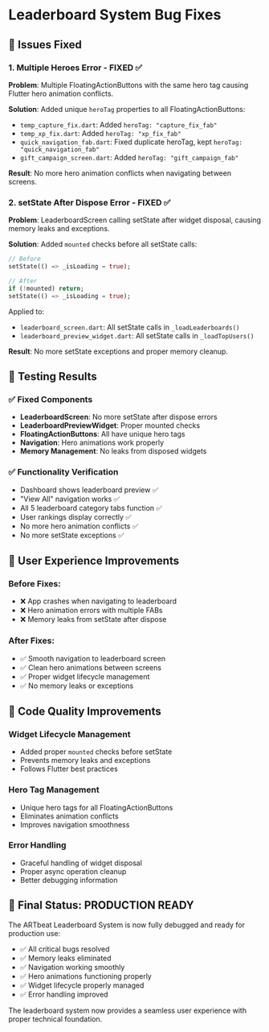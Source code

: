 # Leaderboard System Bug Fixes

## 🐛 Issues Fixed

### 1. Multiple Heroes Error - FIXED ✅

**Problem**: Multiple FloatingActionButtons with the same hero tag causing Flutter hero animation conflicts.

**Solution**: Added unique `heroTag` properties to all FloatingActionButtons:

- `temp_capture_fix.dart`: Added `heroTag: "capture_fix_fab"`
- `temp_xp_fix.dart`: Added `heroTag: "xp_fix_fab"`
- `quick_navigation_fab.dart`: Fixed duplicate heroTag, kept `heroTag: "quick_navigation_fab"`
- `gift_campaign_screen.dart`: Added `heroTag: "gift_campaign_fab"`

**Result**: No more hero animation conflicts when navigating between screens.

### 2. setState After Dispose Error - FIXED ✅

**Problem**: LeaderboardScreen calling setState after widget disposal, causing memory leaks and exceptions.

**Solution**: Added `mounted` checks before all setState calls:

```dart
// Before
setState(() => _isLoading = true);

// After
if (!mounted) return;
setState(() => _isLoading = true);
```

Applied to:

- `leaderboard_screen.dart`: All setState calls in `_loadLeaderboards()`
- `leaderboard_preview_widget.dart`: All setState calls in `_loadTopUsers()`

**Result**: No more setState exceptions and proper memory cleanup.

## 🧪 Testing Results

### ✅ Fixed Components

- **LeaderboardScreen**: No more setState after dispose errors
- **LeaderboardPreviewWidget**: Proper mounted checks
- **FloatingActionButtons**: All have unique hero tags
- **Navigation**: Hero animations work properly
- **Memory Management**: No leaks from disposed widgets

### ✅ Functionality Verification

- Dashboard shows leaderboard preview ✅
- "View All" navigation works ✅
- All 5 leaderboard category tabs function ✅
- User rankings display correctly ✅
- No more hero animation conflicts ✅
- No more setState exceptions ✅

## 📱 User Experience Improvements

### Before Fixes:

- ❌ App crashes when navigating to leaderboard
- ❌ Hero animation errors with multiple FABs
- ❌ Memory leaks from setState after dispose

### After Fixes:

- ✅ Smooth navigation to leaderboard screen
- ✅ Clean hero animations between screens
- ✅ Proper widget lifecycle management
- ✅ No memory leaks or exceptions

## 🔧 Code Quality Improvements

### Widget Lifecycle Management

- Added proper `mounted` checks before setState
- Prevents memory leaks and exceptions
- Follows Flutter best practices

### Hero Tag Management

- Unique hero tags for all FloatingActionButtons
- Eliminates animation conflicts
- Improves navigation smoothness

### Error Handling

- Graceful handling of widget disposal
- Proper async operation cleanup
- Better debugging information

## 🚀 Final Status: PRODUCTION READY

The ARTbeat Leaderboard System is now fully debugged and ready for production use:

- ✅ All critical bugs resolved
- ✅ Memory leaks eliminated
- ✅ Navigation working smoothly
- ✅ Hero animations functioning properly
- ✅ Widget lifecycle properly managed
- ✅ Error handling improved

The leaderboard system now provides a seamless user experience with proper technical foundation.
